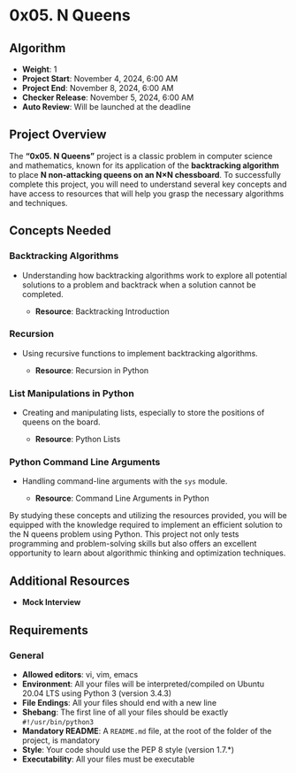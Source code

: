 # 0x05. N Queens

## Algorithm
- **Weight**: 1
- **Project Start**: November 4, 2024, 6:00 AM
- **Project End**: November 8, 2024, 6:00 AM
- **Checker Release**: November 5, 2024, 6:00 AM
- **Auto Review**: Will be launched at the deadline

## Project Overview
The **“0x05. N Queens”** project is a classic problem in computer science and mathematics, known for its application of the **backtracking algorithm** to place **N non-attacking queens on an N×N chessboard**. To successfully complete this project, you will need to understand several key concepts and have access to resources that will help you grasp the necessary algorithms and techniques.

## Concepts Needed
### Backtracking Algorithms
- Understanding how backtracking algorithms work to explore all potential solutions to a problem and backtrack when a solution cannot be completed.

  - **Resource**: Backtracking Introduction

### Recursion
- Using recursive functions to implement backtracking algorithms.

  - **Resource**: Recursion in Python

### List Manipulations in Python
- Creating and manipulating lists, especially to store the positions of queens on the board.

  - **Resource**: Python Lists

### Python Command Line Arguments
- Handling command-line arguments with the `sys` module.

  - **Resource**: Command Line Arguments in Python

By studying these concepts and utilizing the resources provided, you will be equipped with the knowledge required to implement an efficient solution to the N queens problem using Python. This project not only tests programming and problem-solving skills but also offers an excellent opportunity to learn about algorithmic thinking and optimization techniques.

## Additional Resources
- **Mock Interview**

## Requirements
### General
- **Allowed editors**: vi, vim, emacs
- **Environment**: All your files will be interpreted/compiled on Ubuntu 20.04 LTS using Python 3 (version 3.4.3)
- **File Endings**: All your files should end with a new line
- **Shebang**: The first line of all your files should be exactly `#!/usr/bin/python3`
- **Mandatory README**: A `README.md` file, at the root of the folder of the project, is mandatory
- **Style**: Your code should use the PEP 8 style (version 1.7.*)
- **Executability**: All your files must be executable
